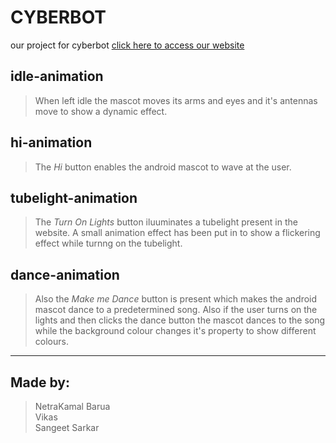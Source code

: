 # **CYBERBOT**
our project for cyberbot 
[click here to access our website](https://seekers-cyberbot4.netlify.app)

## **idle-animation**
> When left idle the mascot moves its arms and eyes and it's antennas move to show a dynamic effect.

## **hi-animation**
> The _Hi_ button enables the android mascot to wave at the user.

## **tubelight-animation**
> The _Turn On Lights_ button iluuminates a tubelight present in the website. A small animation effect has been put in to show a flickering effect while turnng on the tubelight.

## **dance-animation**
> Also the _Make me Dance_ button is present which makes the android mascot dance to a predetermined song.
Also if the user turns on the lights and then clicks the dance button the mascot dances to the song while the background colour changes it's property to show different colours.

***
## Made by:
  > NetraKamal Barua <br>
  > Vikas <br>
  > Sangeet Sarkar <br>
